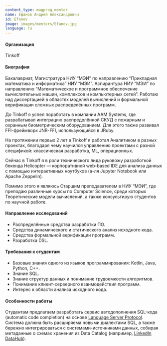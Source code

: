 ```yaml
---
content_type: magprog_mentor
name: Ефанов Андрей Александрович
id: Efanov
image: images/mentors/Efanov.jpg
language: ru
---
```


#### Организация
Tinkoff

#### Биография
Бакалавриат, Магистратура НИУ “МЭИ” по направлению “Прикладная математика и информатика” НИУ “МЭИ”. Аспирантура НИУ “МЭИ”  по направлению “Математическое и программное обеспечение вычислительных машин, комплексов и компьютерных сетей”. 
Работаю над диссертацией в областях моделей вычислений и формальной верификации сложных распределённых программ.

До Tinkoff я успел поработать в компании AAM Systems, где разрабатывал интеграцию распределённой СКУД с пожарным и охранным биометрическим оборудованием. Для этого также развивал FFI-фреймворк JNR-FFI, использующийся в JRuby.

На протяжении первых 2 лет в Tinkoff я работал Аналитиком в разных проектах, благодаря чему научился управлению проектами с разной спецификой: классическая разработка, ML, операционных. 

Сейчас в Tinkoff я в роли технического лида руковожу разработкой бекенда Helicopter — корпоративной web-based IDE для анализа данных с помощью интерактивных ноутбуков (а-ля Jupyter Notebook или Apache Zeppelin).

Помимо этого я являюсь Старшим преподавателем в НИУ “МЭИ”, где преподаю различные курсы по Computer Science, среди которых Теоретические модели вычислений, а также консультирую студентов по научной работе.

#### Направление исследований
* Распределённые средства разработки ПО.
* Средства динамического и статического анализ исходного кода.
* Средства формальной верификации программ.
* Разработка DSL.

#### Требования к студентам
* Базовые знания одного из языков программирования: Kotlin, Java, Python, C++.
* Знание SQL.
* Знание структур данных и понимание трудоемкости алгоритмов.
* Понимание клиент-серверного взаимодействия программ.
* Интерес к области анализа исходного кода.

#### Особенности работы
Студентам предлагаем разработать сервис автодополнения SQL-кода (automatic code completion) на основе [Language Server Protocol](https://microsoft.github.io/language-server-protocol). Система должна быть расширяема новыми диалектами SQL, а также бережно интегрироваться с системами-источниками данных, собирая метаданные о схемах хранения из Data Catalog (например, [LinkedIn DataHub](https://datahubproject.io)).


